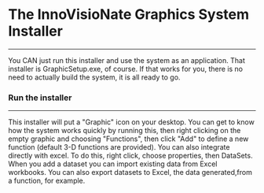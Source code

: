 
# The InnoVisioNate Graphics System Installer
----

You CAN just run this installer and use the system as an application. That installer is GraphicSetup.exe, of course. If that works for you, there is no need to actually build the system, it is all ready to go.

### Run the installer
----
This installer will put a "Graphic" icon on your desktop. 
You can get to know how the system works quickly by running this, then right clicking on the empty graphic and choosing "Functions", then click "Add" to define a new function (default 3-D functions are provided).
You can also integrate directly with excel. To do this, right click, choose properties, then DataSets. When you add a dataset you can import existing data from Excel workbooks.
You can also export datasets to Excel, the data generated,from a function, for example.

